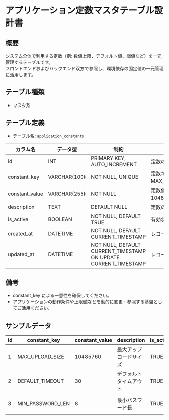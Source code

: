 # アプリケーション定数マスタテーブル設計書

## 概要
システム全体で利用する定数（例: 数値上限、デフォルト値、閾値など）を一元管理するテーブルです。  
フロントエンドおよびバックエンド双方で参照し、環境依存の固定値の一元管理に活用します。

## テーブル種類
- マスタ系

## テーブル定義
- テーブル名: `application_constants`

| カラム名       | データ型      | 制約                                      | 説明                                   |
|----------------|---------------|-------------------------------------------|----------------------------------------|
| id             | INT           | PRIMARY KEY, AUTO_INCREMENT               | 定数の一意な識別子                      |
| constant_key   | VARCHAR(100)  | NOT NULL, UNIQUE                          | 定数キー（例: MAX_UPLOAD_SIZE）         |
| constant_value | VARCHAR(255)  | NOT NULL                                  | 定数値（例: 10485760）                   |
| description    | TEXT          | DEFAULT NULL                              | 定数の詳細説明                         |
| is_active      | BOOLEAN       | NOT NULL, DEFAULT TRUE                    | 有効状態                               |
| created_at     | DATETIME      | NOT NULL, DEFAULT CURRENT_TIMESTAMP       | レコード作成日時                       |
| updated_at     | DATETIME      | NOT NULL, DEFAULT CURRENT_TIMESTAMP ON UPDATE CURRENT_TIMESTAMP | レコード更新日時         |

## 備考
- constant_key による一意性を確保してください。
- アプリケーションの動作条件や上限値などを動的に変更・参照する基盤としてご活用ください.

## サンプルデータ

| id | constant_key    | constant_value | description          | is_active | created_at           | updated_at           |
|----|-----------------|----------------|----------------------|-----------|----------------------|----------------------|
| 1  | MAX_UPLOAD_SIZE | 10485760       | 最大アップロードサイズ | TRUE      | 2023-10-01 00:00:00  | 2023-10-01 00:00:00  |
| 2  | DEFAULT_TIMEOUT | 30             | デフォルトタイムアウト | TRUE      | 2023-11-05 00:00:00  | 2023-11-05 00:00:00  |
| 3  | MIN_PASSWORD_LEN| 8              | 最小パスワード長      | TRUE      | 2023-12-01 00:00:00  | 2023-12-01 00:00:00  |

